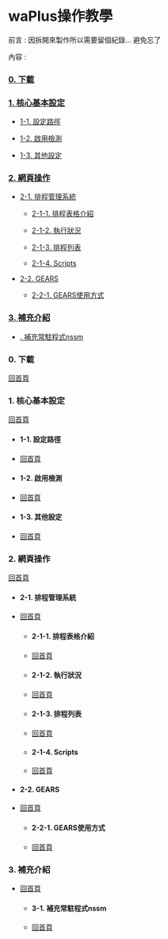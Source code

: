 # waPlus操作教學

前言 : 因拆開來製作所以需要留個紀錄... 避免忘了

內容 :

### [0. 下載](https://github.com/goelin66/Nospeek/blob/master/%5BLG%5DwaPlus.md#0-%E4%B8%8B%E8%BC%89-1)

### [1. 核心基本設定](https://github.com/goelin66/Nospeek/blob/master#1-%E6%A0%B8%E5%BF%83%E5%9F%BA%E6%9C%AC%E8%A8%AD%E5%AE%9A-1)

-  [1-1. 設定路徑](https://github.com/goelin66/Nospeek/blob/master#1-1-%E8%A8%AD%E5%AE%9A%E8%B7%AF%E5%BE%91)

-  [1-2. 啟用檢測](https://github.com/goelin66/Nospeek/blob/master#1-2-%E5%95%9F%E7%94%A8%E6%AA%A2%E6%B8%AC)

-  [1-3. 其他設定](https://github.com/goelin66/Nospeek/blob/master#1-3-%E5%85%B6%E4%BB%96%E8%A8%AD%E5%AE%9A)

### [2. 網頁操作](https://github.com/goelin66/Nospeek/blob/master#2-%E7%B6%B2%E9%A0%81%E6%93%8D%E4%BD%9C-1)

-  [2-1. 排程管理系統](https://github.com/goelin66/Nospeek/blob/master#2-1-%E6%8E%92%E7%A8%8B%E7%AE%A1%E7%90%86%E7%B3%BB%E7%B5%B1)

    -  [2-1-1. 排程表格介紹](https://github.com/goelin66/Nospeek/blob/master#2-1-1-%E6%8E%92%E7%A8%8B%E8%A1%A8%E6%A0%BC%E4%BB%8B%E7%B4%B9)

    -  [2-1-2. 執行狀況](https://github.com/goelin66/Nospeek/blob/master#2-1-2-%E5%9F%B7%E8%A1%8C%E7%8B%80%E6%B3%81)

    -  [2-1-3. 排程列表](https://github.com/goelin66/Nospeek/blob/master#2-1-3-%E6%8E%92%E7%A8%8B%E5%88%97%E8%A1%A8)

    -  [2-1-4. Scripts](https://github.com/goelin66/Nospeek/blob/master#2-1-4-scripts)

-  [2-2. GEARS](https://github.com/goelin66/Nospeek/blob/master#2-2-gears)

    -  [2-2-1. GEARS使用方式](https://github.com/goelin66/Nospeek/blob/master#2-2-1-gears%E4%BD%BF%E7%94%A8%E6%96%B9%E5%BC%8F)
    
### [3. 補充介紹](https://github.com/goelin66/Nospeek/blob/master#3-%E8%A3%9C%E5%85%85%E4%BB%8B%E7%B4%B9-1)

-  [. 補充常駐程式nssm](https://github.com/goelin66/Nospeek/blob/master#3-1-%E8%A3%9C%E5%85%85%E5%B8%B8%E9%A7%90%E7%A8%8B%E5%BC%8Fnssm)



### 0. 下載

[回首頁](https://github.com/goelin66/Nospeek/blob/master/%5BLG%5DwaPlus.md#waplus%E6%93%8D%E4%BD%9C%E6%95%99%E5%AD%B8)


### 1. 核心基本設定

[回首頁](https://github.com/goelin66/Nospeek/blob/master/%5BLG%5DwaPlus.md#waplus%E6%93%8D%E4%BD%9C%E6%95%99%E5%AD%B8)

-  #### 1-1. 設定路徑

-  [回首頁](https://github.com/goelin66/Nospeek/blob/master/%5BLG%5DwaPlus.md#waplus%E6%93%8D%E4%BD%9C%E6%95%99%E5%AD%B8)

-  #### 1-2. 啟用檢測

-  [回首頁](https://github.com/goelin66/Nospeek/blob/master/%5BLG%5DwaPlus.md#waplus%E6%93%8D%E4%BD%9C%E6%95%99%E5%AD%B8)

-  #### 1-3. 其他設定

-  [回首頁](https://github.com/goelin66/Nospeek/blob/master/%5BLG%5DwaPlus.md#waplus%E6%93%8D%E4%BD%9C%E6%95%99%E5%AD%B8)

### 2. 網頁操作

[回首頁](https://github.com/goelin66/Nospeek/blob/master/%5BLG%5DwaPlus.md#waplus%E6%93%8D%E4%BD%9C%E6%95%99%E5%AD%B8)

-  #### 2-1. 排程管理系統

- [回首頁](https://github.com/goelin66/Nospeek/blob/master/%5BLG%5DwaPlus.md#waplus%E6%93%8D%E4%BD%9C%E6%95%99%E5%AD%B8)

    -  #### 2-1-1. 排程表格介紹
    
    - [回首頁](https://github.com/goelin66/Nospeek/blob/master/%5BLG%5DwaPlus.md#waplus%E6%93%8D%E4%BD%9C%E6%95%99%E5%AD%B8)

    -  #### 2-1-2. 執行狀況
    
    - [回首頁](https://github.com/goelin66/Nospeek/blob/master/%5BLG%5DwaPlus.md#waplus%E6%93%8D%E4%BD%9C%E6%95%99%E5%AD%B8)

    -  #### 2-1-3. 排程列表
    
    - [回首頁](https://github.com/goelin66/Nospeek/blob/master/%5BLG%5DwaPlus.md#waplus%E6%93%8D%E4%BD%9C%E6%95%99%E5%AD%B8)

    -  #### 2-1-4. Scripts
    
    - [回首頁](https://github.com/goelin66/Nospeek/blob/master/%5BLG%5DwaPlus.md#waplus%E6%93%8D%E4%BD%9C%E6%95%99%E5%AD%B8)

-  #### 2-2. GEARS

- [回首頁](https://github.com/goelin66/Nospeek/blob/master/%5BLG%5DwaPlus.md#waplus%E6%93%8D%E4%BD%9C%E6%95%99%E5%AD%B8)

    -  #### 2-2-1. GEARS使用方式
    
    - [回首頁](https://github.com/goelin66/Nospeek/blob/master/%5BLG%5DwaPlus.md#waplus%E6%93%8D%E4%BD%9C%E6%95%99%E5%AD%B8)
    
### 3. 補充介紹

- [回首頁](https://github.com/goelin66/Nospeek/blob/master/%5BLG%5DwaPlus.md#waplus%E6%93%8D%E4%BD%9C%E6%95%99%E5%AD%B8)

    -  #### 3-1. 補充常駐程式nssm

    - [回首頁](https://github.com/goelin66/Nospeek/blob/master/%5BLG%5DwaPlus.md#waplus%E6%93%8D%E4%BD%9C%E6%95%99%E5%AD%B8)
